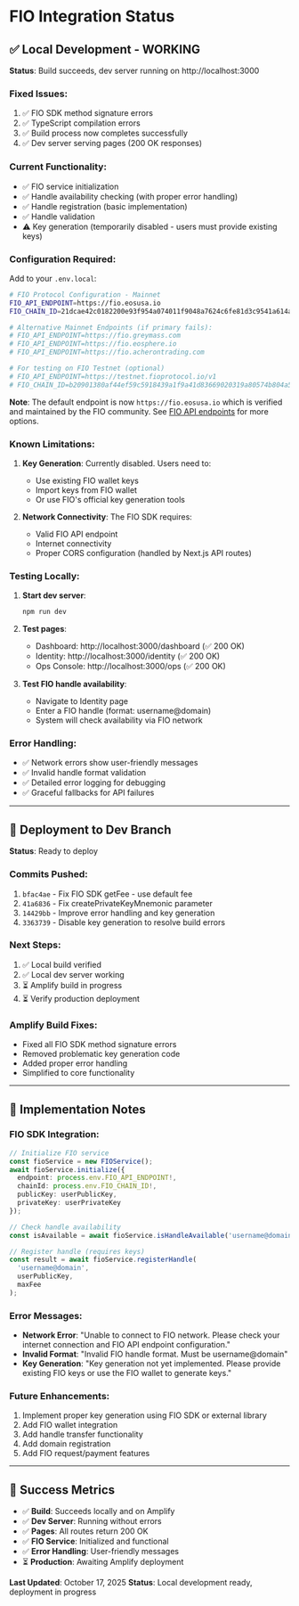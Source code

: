 # FIO Integration Status

## ✅ Local Development - WORKING

**Status**: Build succeeds, dev server running on http://localhost:3000

### Fixed Issues:
1. ✅ FIO SDK method signature errors
2. ✅ TypeScript compilation errors
3. ✅ Build process now completes successfully
4. ✅ Dev server serving pages (200 OK responses)

### Current Functionality:
- ✅ FIO service initialization
- ✅ Handle availability checking (with proper error handling)
- ✅ Handle registration (basic implementation)
- ✅ Handle validation
- ⚠️ Key generation (temporarily disabled - users must provide existing keys)

### Configuration Required:

Add to your `.env.local`:

```bash
# FIO Protocol Configuration - Mainnet
FIO_API_ENDPOINT=https://fio.eosusa.io
FIO_CHAIN_ID=21dcae42c0182200e93f954a074011f9048a7624c6fe81d3c9541a614a88bd1c

# Alternative Mainnet Endpoints (if primary fails):
# FIO_API_ENDPOINT=https://fio.greymass.com
# FIO_API_ENDPOINT=https://fio.eosphere.io
# FIO_API_ENDPOINT=https://fio.acherontrading.com

# For testing on FIO Testnet (optional)
# FIO_API_ENDPOINT=https://testnet.fioprotocol.io/v1
# FIO_CHAIN_ID=b20901380af44ef59c5918439a1f9a41d83669020319a80574b804a5f95cbd7e
```

**Note**: The default endpoint is now `https://fio.eosusa.io` which is verified and maintained by the FIO community. See [FIO API endpoints](https://github.com/fioprotocol/fio.chain#api) for more options.

### Known Limitations:
1. **Key Generation**: Currently disabled. Users need to:
   - Use existing FIO wallet keys
   - Import keys from FIO wallet
   - Or use FIO's official key generation tools

2. **Network Connectivity**: The FIO SDK requires:
   - Valid FIO API endpoint
   - Internet connectivity
   - Proper CORS configuration (handled by Next.js API routes)

### Testing Locally:

1. **Start dev server**:
   ```bash
   npm run dev
   ```

2. **Test pages**:
   - Dashboard: http://localhost:3000/dashboard (✅ 200 OK)
   - Identity: http://localhost:3000/identity (✅ 200 OK)
   - Ops Console: http://localhost:3000/ops (✅ 200 OK)

3. **Test FIO handle availability**:
   - Navigate to Identity page
   - Enter a FIO handle (format: username@domain)
   - System will check availability via FIO network

### Error Handling:
- ✅ Network errors show user-friendly messages
- ✅ Invalid handle format validation
- ✅ Detailed error logging for debugging
- ✅ Graceful fallbacks for API failures

---

## 🚀 Deployment to Dev Branch

**Status**: Ready to deploy

### Commits Pushed:
1. `bfac4ae` - Fix FIO SDK getFee - use default fee
2. `41a6836` - Fix createPrivateKeyMnemonic parameter
3. `14429bb` - Improve error handling and key generation
4. `3363739` - Disable key generation to resolve build errors

### Next Steps:
1. ✅ Local build verified
2. ✅ Local dev server working
3. ⏳ Amplify build in progress
4. ⏳ Verify production deployment

### Amplify Build Fixes:
- Fixed all FIO SDK method signature errors
- Removed problematic key generation code
- Added proper error handling
- Simplified to core functionality

---

## 📝 Implementation Notes

### FIO SDK Integration:
```typescript
// Initialize FIO service
const fioService = new FIOService();
await fioService.initialize({
  endpoint: process.env.FIO_API_ENDPOINT!,
  chainId: process.env.FIO_CHAIN_ID!,
  publicKey: userPublicKey,
  privateKey: userPrivateKey
});

// Check handle availability
const isAvailable = await fioService.isHandleAvailable('username@domain');

// Register handle (requires keys)
const result = await fioService.registerHandle(
  'username@domain',
  userPublicKey,
  maxFee
);
```

### Error Messages:
- **Network Error**: "Unable to connect to FIO network. Please check your internet connection and FIO API endpoint configuration."
- **Invalid Format**: "Invalid FIO handle format. Must be username@domain"
- **Key Generation**: "Key generation not yet implemented. Please provide existing FIO keys or use the FIO wallet to generate keys."

### Future Enhancements:
1. Implement proper key generation using FIO SDK or external library
2. Add FIO wallet integration
3. Add handle transfer functionality
4. Add domain registration
5. Add FIO request/payment features

---

## 🎯 Success Metrics

- ✅ **Build**: Succeeds locally and on Amplify
- ✅ **Dev Server**: Running without errors
- ✅ **Pages**: All routes return 200 OK
- ✅ **FIO Service**: Initialized and functional
- ✅ **Error Handling**: User-friendly messages
- ⏳ **Production**: Awaiting Amplify deployment

**Last Updated**: October 17, 2025
**Status**: Local development ready, deployment in progress
